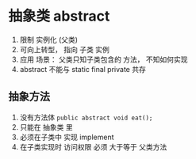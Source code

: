 # 抽象类 abstract
1. 限制 实例化 (父类)
2. 可向上转型， 指向 子类 实例
3. 应用 场景： 父类只知子类包含的 方法， 不知如何实现
4. abstract 不能与 static final private 共存

## 抽象方法 
1. 没有方法体 `public abstract void eat();`
2. 只能在 抽象类 里
3. 必须在子类中 实现 implement 
4. 在子类实现时 访问权限 必须 大于等于 父类方法